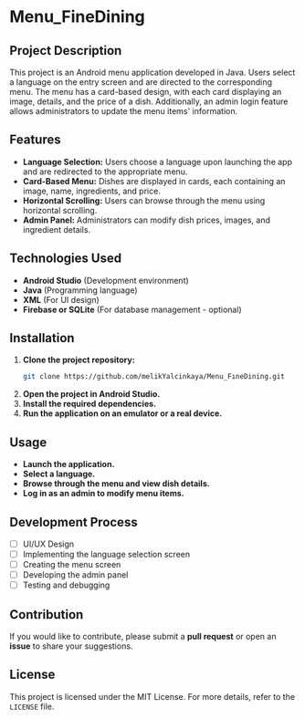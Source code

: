 # Menu_FineDining



## Project Description
This project is an Android menu application developed in Java. Users select a language on the entry screen and are directed to the corresponding menu. The menu has a card-based design, with each card displaying an image, details, and the price of a dish. Additionally, an admin login feature allows administrators to update the menu items' information.

## Features
- **Language Selection:** Users choose a language upon launching the app and are redirected to the appropriate menu.
- **Card-Based Menu:** Dishes are displayed in cards, each containing an image, name, ingredients, and price.
- **Horizontal Scrolling:** Users can browse through the menu using horizontal scrolling.
- **Admin Panel:** Administrators can modify dish prices, images, and ingredient details.

## Technologies Used
- **Android Studio** (Development environment)
- **Java** (Programming language)
- **XML** (For UI design)
- **Firebase or SQLite** (For database management - optional)

## Installation
1. **Clone the project repository:**
   ```sh
   git clone https://github.com/melikYalcinkaya/Menu_FıneDining.git
   ```
2. **Open the project in Android Studio.**
3. **Install the required dependencies.**
4. **Run the application on an emulator or a real device.**

## Usage
- **Launch the application.**
- **Select a language.**
- **Browse through the menu and view dish details.**
- **Log in as an admin to modify menu items.**

## Development Process
- [ ] UI/UX Design
- [ ] Implementing the language selection screen
- [ ] Creating the menu screen
- [ ] Developing the admin panel
- [ ] Testing and debugging

## Contribution
If you would like to contribute, please submit a **pull request** or open an **issue** to share your suggestions.

## License
This project is licensed under the MIT License. For more details, refer to the `LICENSE` file.

